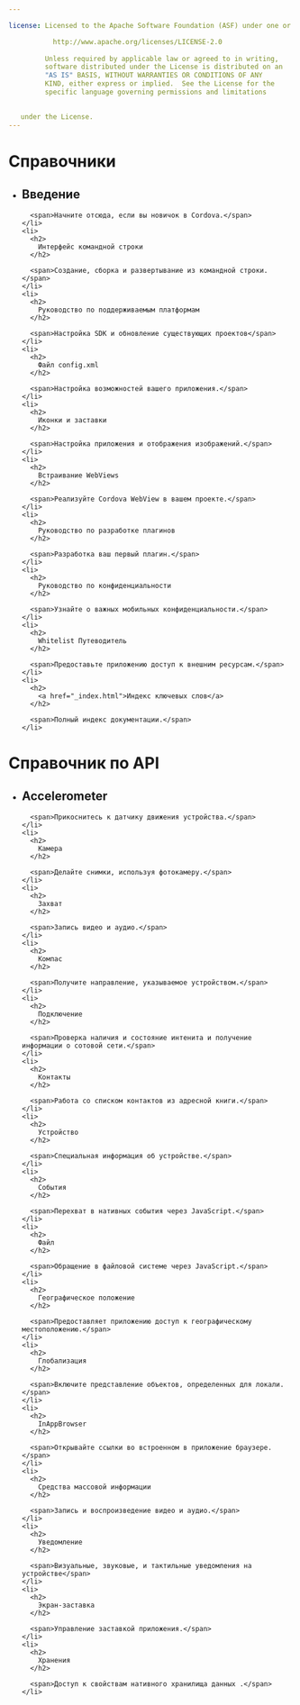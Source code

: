 ```yaml
---

license: Licensed to the Apache Software Foundation (ASF) under one or more contributor license agreements. See the NOTICE file distributed with this work for additional information regarding copyright ownership. The ASF licenses this file to you under the Apache License, Version 2.0 (the "License"); you may not use this file except in compliance with the License. You may obtain a copy of the License at

           http://www.apache.org/licenses/LICENSE-2.0
    
         Unless required by applicable law or agreed to in writing,
         software distributed under the License is distributed on an
         "AS IS" BASIS, WITHOUT WARRANTIES OR CONDITIONS OF ANY
         KIND, either express or implied.  See the License for the
         specific language governing permissions and limitations
    

   under the License.
---
```


<div id="home">
  <h1>
    Справочники
  </h1>
  
  <ul>
    <li>
      <h2>
        Введение
      </h2>
      
      <span>Начните отсюда, если вы новичок в Cordova.</span>
    </li>
    <li>
      <h2>
        Интерфейс командной строки
      </h2>
      
      <span>Создание, сборка и развертывание из командной строки.</span>
    </li>
    <li>
      <h2>
        Руководство по поддерживаемым платформам
      </h2>
      
      <span>Настройка SDK и обновление существующих проектов</span>
    </li>
    <li>
      <h2>
        Файл config.xml
      </h2>
      
      <span>Настройка возможностей вашего приложения.</span>
    </li>
    <li>
      <h2>
        Иконки и заставки
      </h2>
      
      <span>Настройка приложения и отображения изображений.</span>
    </li>
    <li>
      <h2>
        Встраивание WebViews
      </h2>
      
      <span>Реализуйте Cordova WebView в вашем проекте.</span>
    </li>
    <li>
      <h2>
        Руководство по разработке плагинов
      </h2>
      
      <span>Разработка ваш первый плагин.</span>
    </li>
    <li>
      <h2>
        Руководство по конфиденциальности
      </h2>
      
      <span>Узнайте о важных мобильных конфиденциальности.</span>
    </li>
    <li>
      <h2>
        Whitelist Путеводитель
      </h2>
      
      <span>Предоставьте приложению доступ к внешним ресурсам.</span>
    </li>
    <li>
      <h2>
        <a href="_index.html">Индекс ключевых слов</a>
      </h2>
      
      <span>Полный индекс документации.</span>
    </li>
  </ul>
  
  <h1>
    Справочник по API
  </h1>
  
  <ul>
    <li>
      <h2>
        Accelerometer
      </h2>
      
      <span>Прикоснитесь к датчику движения устройства.</span>
    </li>
    <li>
      <h2>
        Камера
      </h2>
      
      <span>Делайте снимки, используя фотокамеру.</span>
    </li>
    <li>
      <h2>
        Захват
      </h2>
      
      <span>Запись видео и аудио.</span>
    </li>
    <li>
      <h2>
        Компас
      </h2>
      
      <span>Получите направление, указываемое устройством.</span>
    </li>
    <li>
      <h2>
        Подключение
      </h2>
      
      <span>Проверка наличия и состояние интенита и получение информации о сотовой сети.</span>
    </li>
    <li>
      <h2>
        Контакты
      </h2>
      
      <span>Работа со списком контактов из адресной книги.</span>
    </li>
    <li>
      <h2>
        Устройство
      </h2>
      
      <span>Специальная информация об устройстве.</span>
    </li>
    <li>
      <h2>
        События
      </h2>
      
      <span>Перехват в нативных события через JavaScript.</span>
    </li>
    <li>
      <h2>
        Файл
      </h2>
      
      <span>Обращение в файловой системе через JavaScript.</span>
    </li>
    <li>
      <h2>
        Географическое положение
      </h2>
      
      <span>Предоставляет приложению доступ к географическому местоположению.</span>
    </li>
    <li>
      <h2>
        Глобализация
      </h2>
      
      <span>Включите представление объектов, определенных для локали.</span>
    </li>
    <li>
      <h2>
        InAppBrowser
      </h2>
      
      <span>Открывайте ссылки во встроенном в приложение браузере.</span>
    </li>
    <li>
      <h2>
        Средства массовой информации
      </h2>
      
      <span>Запись и воспроизведение видео и аудио.</span>
    </li>
    <li>
      <h2>
        Уведомление
      </h2>
      
      <span>Визуальные, звуковые, и тактильные уведомления на устройстве</span>
    </li>
    <li>
      <h2>
        Экран-заставка
      </h2>
      
      <span>Управление заставкой приложения.</span>
    </li>
    <li>
      <h2>
        Хранения
      </h2>
      
      <span>Доступ к свойствам нативного хранилища данных .</span>
    </li>
  </ul>
</div>